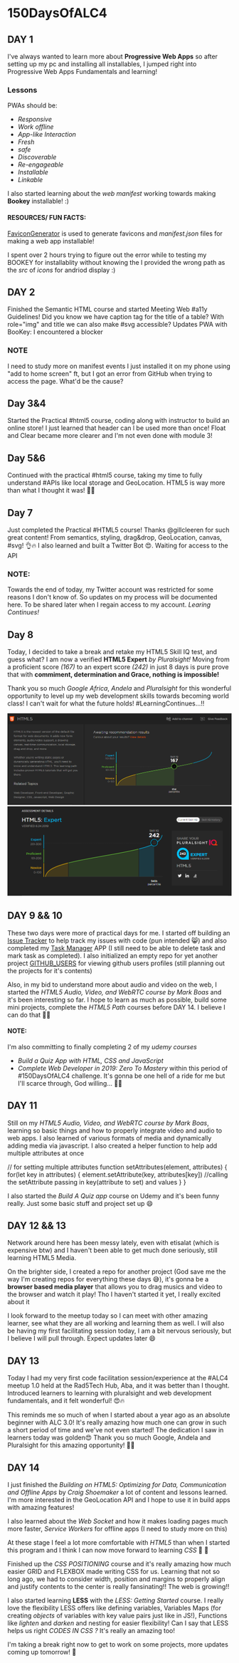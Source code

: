 # 150DaysOfALC4

## DAY 1
I've always wanted to learn more about __Progressive Web Apps__ so after setting up my pc and installing all installables, I jumped right into Progressive Web Apps Fundamentals and learning!

### Lessons
PWAs should be: 
* _Responsive_
* _Work offline_
* _App-like Interaction_
* _Fresh_
* _safe_
* _Discoverable_
* _Re-engageable_
* _Installable_
* _Linkable_

I also started learning about the *web manifest* working towards making **Bookey** installable! :)

#### RESOURCES/ FUN FACTS:
[FaviconGenerator](https://realfavicongenerator.net/) is used to generate favicons and _manifest.json_ files for making a web app installable!

I spent over 2 hours trying to figure out the error while to testing my BOOKEY for installablity without knowing the I provided the wrong path as the _src_ of _icons_ for andriod display :)

## DAY 2

Finished the Semantic HTML course and started Meeting Web #a11y Guidelines! 
Did you know we have caption tag for the title of a table?
With role="img" and title we can also make #svg accessible?
Updates PWA with BooKey: I encountered a blocker

### NOTE

I need to study more on manifest events
I just installed it on my phone using "add to home screen" ft, but I got an error from GitHub when trying to access the page. What'd be the cause? 

## Day 3&4
Started the Practical #html5 course, coding along with instructor to build an online store!
I just learned that header can l be used more than once! Float and Clear became more clearer and I'm not even done with module 3!

## Day 5&6
Continued with the practical #html5 course, taking my time to fully understand #APIs like local storage and GeoLocation. HTML5 is way more than what I thought it was! 🥰😍

## Day 7
Just completed the Practical #HTML5 course! Thanks @gillcleeren for such great content! From semantics, styling, drag&drop, GeoLocation, canvas, #svg! 👌🔥
I also learned and built a Twitter Bot 😍. Waiting for access to the API

### NOTE: 
Towards the end of today, my Twitter account was restricted for some reasons I don't know of. So updates on my process will be documented here. To be shared later when I regain access to my account. *Learing Continues!*

## Day 8
Today, I decided to take a break and retake my HTML5 Skill IQ test, and guess what? I am now a verified **HTML5 Expert** *by Pluralsight!* Moving from a proficient score *(167)* to an expert score *(242)* in just 8 days is pure prove that with **commiment, determination and Grace, nothing is impossible!**

Thank you so much *Google Africa*, *Andela* and *Pluralsight* for this wonderful opportunity to level up my web development skills towards becoming world class! I can't wait for what the future holds! #LearningContinues...!!

![before](SKILLSIQ/before.PNG)
![after](SKILLSIQ/after.PNG)

## DAY 9 && 10
These two days were more of practical days for me. I started off building an [Issue Tracker](https://github.com/UcheSylvester/Issue-Tracker) to help track my issues with code (pun intended 😸) and also completed my [Task Manager](https://github.com/UcheSylvester/Task-Manager) APP (I still need to be able to delete task and mark task as completed). I also initialized an empty repo for yet another project [GITHUB_USERS](https://github.com/UcheSylvester/GITHUB_USERS) for viewing github users profiles (still planning out the projects for it's contents)

Also, in my bid to understand more about audio and video on the web, I started the *HTML5 Audio, Video, and WebRTC course by Mark Boas* and it's been interesting so far. I hope to learn as much as possible, build some mini projects, complete the *HTML5 Path* courses before DAY 14. 
I believe I can do that 💪💪

#### NOTE:
I'm also committing to finally completing 2 of my *udemy courses*
* *Build a Quiz App with HTML, CSS and JavaScript* 
* *Complete Web Developer in 2019: Zero To Mastery*
within this period of #150DaysOfALC4 challenge. It's gonna be one hell of a ride for me but I'll scarce through, God willing... 💪💪

## DAY 11 

Still on my *HTML5 Audio, Video, and WebRTC course by Mark Boas*, learning so basic things and how to properly integrate video and audio to web apps. I also learned of various formats of media and dynamically adding media via javascript. I also created a helper function to help add multiple attributes at once

// for setting multiple attributes
function setAttributes(element, attributes) {
    for(let key in attributes) {
        element.setAttribute(key, attributes[key])  //calling the setAttribute passing in key(attribute to set) and values
    }
}

I also started the *Build A Quiz app* course on Udemy and it's been funny really. Just some basic stuff and project set up 😄

## DAY 12 && 13

Network around here has been messy lately, even with etisalat (which is expensive btw) and I haven't been able to get much done seriously, still learning HTML5 Media. 

On the brighter side, I created a repo for another project (God save me the way I'm creating repos for everything these days :sweat_smile:), it's gonna be a **browser based media player** that allows you to drag musics and video to the browser and watch it play! Tho I haven't started it yet, I really excited about it

I look forward to the meetup today so I can meet with other amazing learner, see what they are all working and learning them as well. I will also be having my first facilitating session today, I am a bit nervous seriously, but I believe I will pull through. Expect updates later 😄

## DAY 13

Today I had my very first code facilitation session/experience at the #ALC4 meetup 1.0 held at the Rad5Tech Hub, Aba, and it was better than I thought.
Introduced learners to learning with pluralsight and web development fundamentals, and it felt wonderful! :heart_eyes::fire:

This reminds me so much of when I started about a year ago as an absolute beginner with ALC 3.0! It's really amazing how much one can grow in such a short period of time and we've not even started!
The dedication I saw in learners today was golden:heart_eyes:
Thank you so much Google, Andela and Pluralsight for this amazing opportunity! :pray::pray:

## DAY 14

I just finished the *Building on HTML5: Optimizing for Data, Communication and Offline Apps* by *Craig Shoemaker* a lot of content and lessons learned. I'm more interested in the GeoLocation API and I hope to use it in build apps with amazing features!

I also learned about the *Web Socket* and how it makes loading pages much more faster, *Service Workers* for offline apps (I need to study more on this)

At these stage I feel a lot more comfortable with *HTML5* than when I started this program and I think I can now move forward to learning *CSS* 💪 💪

Finished up the *CSS POSITIONING* course and it's really amazing how much easier GRID and FLEXBOX made writing CSS for us. Learning that not so long ago, we had to consider width, position and margins to properly align and justify contents to the center is really fansinating!! The web is growing!!

I also started learning **LESS** with the *LESS: Getting Started* course. I really love the flexibility LESS offers like defining variables, Variables Maps (for creating *objects* of variables with key value pairs just like in JS!), Functions like *lighten* and *darken* and nesting for easier flexibility! Can I say that LESS helps us right *CODES IN CSS ?* It's really an amazing too!

I'm taking a break right now to get to work on some projects, more updates coming up tomorrow! 💪
